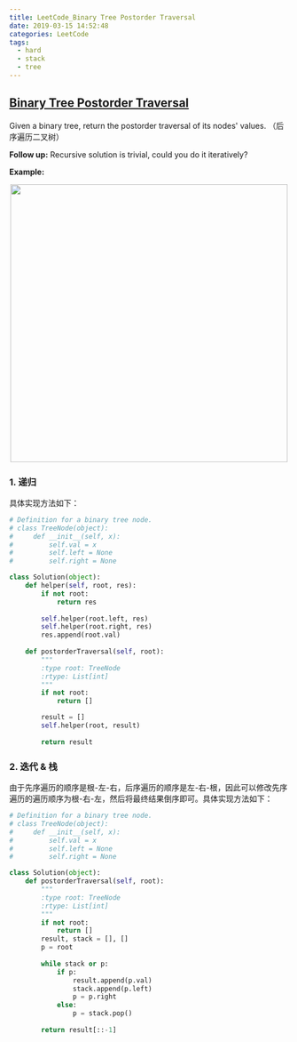 ```yaml
---
title: LeetCode_Binary Tree Postorder Traversal
date: 2019-03-15 14:52:48
categories: LeetCode
tags: 
  - hard
  - stack
  - tree
---
```


## [Binary Tree Postorder Traversal](https://leetcode.com/problems/binary-tree-postorder-traversal/)

Given a binary tree, return the postorder traversal of its nodes' values.
（后序遍历二叉树）

<!--more-->

**Follow up:** Recursive solution is trivial, could you do it iteratively?

**Example:** 

<div align=center>
	<img src="/images/leetcode_145.png" width = "500" align=center/>
</div>

### 1. 递归
具体实现方法如下：

```python
# Definition for a binary tree node.
# class TreeNode(object):
#     def __init__(self, x):
#         self.val = x
#         self.left = None
#         self.right = None

class Solution(object):
    def helper(self, root, res):
        if not root:
            return res
        
        self.helper(root.left, res)
        self.helper(root.right, res)
        res.append(root.val)
        
    def postorderTraversal(self, root):
        """
        :type root: TreeNode
        :rtype: List[int]
        """
        if not root:
        	return []

        result = []
        self.helper(root, result)
        
        return result
```

### 2. 迭代 & 栈
由于先序遍历的顺序是根-左-右，后序遍历的顺序是左-右-根，因此可以修改先序遍历的遍历顺序为根-右-左，然后将最终结果倒序即可。具体实现方法如下：

```python
# Definition for a binary tree node.
# class TreeNode(object):
#     def __init__(self, x):
#         self.val = x
#         self.left = None
#         self.right = None

class Solution(object):
    def postorderTraversal(self, root):
        """
        :type root: TreeNode
        :rtype: List[int]
        """
        if not root:
            return []
        result, stack = [], []
        p = root
        
        while stack or p:
            if p:
                result.append(p.val)
                stack.append(p.left)
                p = p.right
            else:
                p = stack.pop()
                
        return result[::-1]
```
